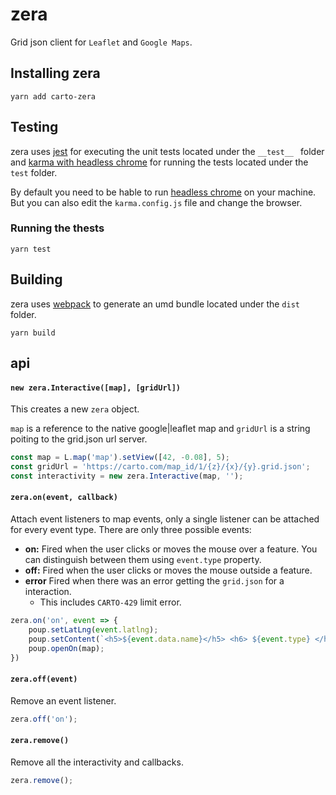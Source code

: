 # zera

Grid json client for `Leaflet` and `Google Maps`.


## Installing zera

    yarn add carto-zera

## Testing

zera uses [jest](https://facebook.github.io/jest/) for executing the unit tests located under the `__test__ ` folder and 
[karma with headless chrome](https://developers.google.com/web/updates/2017/06/headless-karma-mocha-chai) for running the tests located under the `test` folder.

By default you need to be hable to run [headless chrome](https://developers.google.com/web/updates/2017/04/headless-chrome) on your machine. But you can also edit the `karma.config.js` file and change the browser.

### Running the thests

    yarn test


## Building
zera uses [webpack](https://webpack.js.org/concepts/) to generate an umd bundle located under the `dist` folder.

    yarn build



## api


#### `new zera.Interactive([map], [gridUrl])`

This creates a new `zera` object.

`map` is a reference to the native google|leaflet map and `gridUrl` is a string poiting to the grid.json url server.


```javascript 
const map = L.map('map').setView([42, -0.08], 5);
const gridUrl = 'https://carto.com/map_id/1/{z}/{x}/{y}.grid.json';
const interactivity = new zera.Interactive(map, '');
```

#### `zera.on(event, callback)`

Attach event listeners to map events, only a single listener can be attached for every event type.
There are only three possible events:

- **on:** Fired when the user clicks or moves the mouse over a feature. You can distinguish between them using `event.type` property.
- **off:** Fired when the user clicks or moves the mouse outside a feature.
- **error** Fired when there was an error getting the `grid.json` for a interaction.
    - This includes `CARTO-429` limit error.

```javascript
zera.on('on', event => {
    poup.setLatLng(event.latlng);
    poup.setContent(`<h5>${event.data.name}</h5> <h6> ${event.type} </h6>`);
    poup.openOn(map);
})
```

#### `zera.off(event)`

Remove an event listener.

```javascript
zera.off('on');
```


#### `zera.remove()`

Remove all the interactivity and callbacks.

```javascript
zera.remove();
```